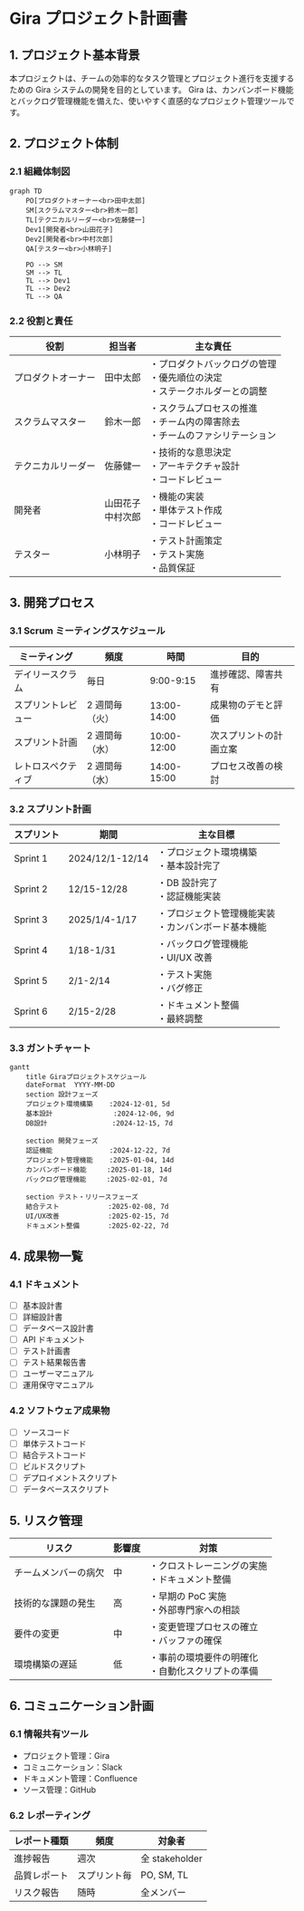 # Gira プロジェクト計画書

## 1. プロジェクト基本背景

本プロジェクトは、チームの効率的なタスク管理とプロジェクト進行を支援するための Gira システムの開発を目的としています。
Gira は、カンバンボード機能とバックログ管理機能を備えた、使いやすく直感的なプロジェクト管理ツールです。

## 2. プロジェクト体制

### 2.1 組織体制図

```mermaid
graph TD
    PO[プロダクトオーナー<br>田中太郎]
    SM[スクラムマスター<br>鈴木一郎]
    TL[テクニカルリーダー<br>佐藤健一]
    Dev1[開発者<br>山田花子]
    Dev2[開発者<br>中村次郎]
    QA[テスター<br>小林明子]

    PO --> SM
    SM --> TL
    TL --> Dev1
    TL --> Dev2
    TL --> QA
```

### 2.2 役割と責任

| 役割               | 担当者               | 主な責任                                                                         |
| ------------------ | -------------------- | -------------------------------------------------------------------------------- |
| プロダクトオーナー | 田中太郎             | ・プロダクトバックログの管理<br>・優先順位の決定<br>・ステークホルダーとの調整   |
| スクラムマスター   | 鈴木一郎             | ・スクラムプロセスの推進<br>・チーム内の障害除去<br>・チームのファシリテーション |
| テクニカルリーダー | 佐藤健一             | ・技術的な意思決定<br>・アーキテクチャ設計<br>・コードレビュー                   |
| 開発者             | 山田花子<br>中村次郎 | ・機能の実装<br>・単体テスト作成<br>・コードレビュー                             |
| テスター           | 小林明子             | ・テスト計画策定<br>・テスト実施<br>・品質保証                                   |

## 3. 開発プロセス

### 3.1 Scrum ミーティングスケジュール

| ミーティング       | 頻度           | 時間        | 目的                   |
| ------------------ | -------------- | ----------- | ---------------------- |
| デイリースクラム   | 毎日           | 9:00-9:15   | 進捗確認、障害共有     |
| スプリントレビュー | 2 週間毎（火） | 13:00-14:00 | 成果物のデモと評価     |
| スプリント計画     | 2 週間毎（水） | 10:00-12:00 | 次スプリントの計画立案 |
| レトロスペクティブ | 2 週間毎（水） | 14:00-15:00 | プロセス改善の検討     |

### 3.2 スプリント計画

| スプリント | 期間            | 主な目標                                               |
| ---------- | --------------- | ------------------------------------------------------ |
| Sprint 1   | 2024/12/1-12/14 | ・プロジェクト環境構築<br>・基本設計完了               |
| Sprint 2   | 12/15-12/28     | ・DB 設計完了<br>・認証機能実装                        |
| Sprint 3   | 2025/1/4-1/17   | ・プロジェクト管理機能実装<br>・カンバンボード基本機能 |
| Sprint 4   | 1/18-1/31       | ・バックログ管理機能<br>・UI/UX 改善                   |
| Sprint 5   | 2/1-2/14        | ・テスト実施<br>・バグ修正                             |
| Sprint 6   | 2/15-2/28       | ・ドキュメント整備<br>・最終調整                       |

### 3.3 ガントチャート

```mermaid
gantt
    title Giraプロジェクトスケジュール
    dateFormat  YYYY-MM-DD
    section 設計フェーズ
    プロジェクト環境構築    :2024-12-01, 5d
    基本設計               :2024-12-06, 9d
    DB設計                :2024-12-15, 7d

    section 開発フェーズ
    認証機能              :2024-12-22, 7d
    プロジェクト管理機能    :2025-01-04, 14d
    カンバンボード機能     :2025-01-18, 14d
    バックログ管理機能     :2025-02-01, 7d

    section テスト・リリースフェーズ
    結合テスト            :2025-02-08, 7d
    UI/UX改善            :2025-02-15, 7d
    ドキュメント整備       :2025-02-22, 7d
```

## 4. 成果物一覧

### 4.1 ドキュメント

- [ ] 基本設計書
- [ ] 詳細設計書
- [ ] データベース設計書
- [ ] API ドキュメント
- [ ] テスト計画書
- [ ] テスト結果報告書
- [ ] ユーザーマニュアル
- [ ] 運用保守マニュアル

### 4.2 ソフトウェア成果物

- [ ] ソースコード
- [ ] 単体テストコード
- [ ] 結合テストコード
- [ ] ビルドスクリプト
- [ ] デプロイメントスクリプト
- [ ] データベーススクリプト

## 5. リスク管理

| リスク               | 影響度 | 対策                                                 |
| -------------------- | ------ | ---------------------------------------------------- |
| チームメンバーの病欠 | 中     | ・クロストレーニングの実施<br>・ドキュメント整備     |
| 技術的な課題の発生   | 高     | ・早期の PoC 実施<br>・外部専門家への相談            |
| 要件の変更           | 中     | ・変更管理プロセスの確立<br>・バッファの確保         |
| 環境構築の遅延       | 低     | ・事前の環境要件の明確化<br>・自動化スクリプトの準備 |

## 6. コミュニケーション計画

### 6.1 情報共有ツール

- プロジェクト管理：Gira
- コミュニケーション：Slack
- ドキュメント管理：Confluence
- ソース管理：GitHub

### 6.2 レポーティング

| レポート種類 | 頻度         | 対象者         |
| ------------ | ------------ | -------------- |
| 進捗報告     | 週次         | 全 stakeholder |
| 品質レポート | スプリント毎 | PO, SM, TL     |
| リスク報告   | 随時         | 全メンバー     |

